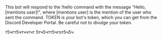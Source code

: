 This bot will respond to the !hello command with the message "Hello, [mentions user]!", where [mentions user] is the mention 
of the user who sent the command. TOKEN is your bot's token, which you can get from the Discord Developer Portal. 
Be careful not to divulge your token.

т5чгт5чтччтчт
5тч5чтт5чгот5ч5ч

